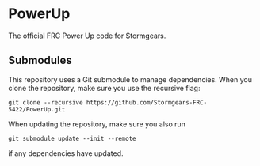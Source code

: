 # PowerUp
The official FRC Power Up code for Stormgears.

## Submodules
This repository uses a Git submodule to manage dependencies. When you clone the repository, make sure you use the recursive flag:
```
git clone --recursive https://github.com/Stormgears-FRC-5422/PowerUp.git
```

When updating the repository, make sure you also run 
```
git submodule update --init --remote
```
if any dependencies have updated.

